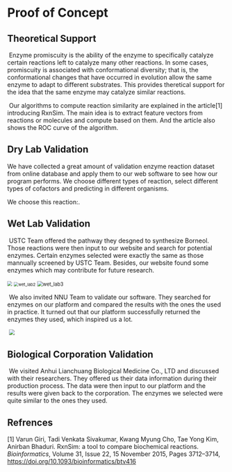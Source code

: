 # Proof of Concept

## Theoretical Support

​		Enzyme promiscuity is the ability of the enzyme to specifically catalyze certain reactions left to catalyze many other reactions. In some cases, promiscuity is associated with conformational diversity; that is, the conformational changes that have occurred in evolution allow the same enzyme to adapt to different substrates. This provides theretical support for the idea that the same enzyme may catalyze similar reactions.

​		Our algorithms to  compute reaction similarity are explained in the article[1] introducing RxnSim. The main idea is to extract feature vectors from reactions or molecules and compute based on them. And the article also shows the ROC curve of the algorithm.

## Dry Lab Validation

We have collected a great amount of validation enzyme reaction dataset from online database and apply them to our web software to see how our program performs. We choose different types of reaction, select different types of cofactors and predicting in different organisms.

We choose this reaction:.

## Wet Lab Validation

​		USTC Team offered the pathway they desgned to synthesize Borneol. Those reactions were then input to our website and search for potential enzymes. Certain enzymes selected were exactly the same as those mannually screened by USTC Team. Besides, our website found some enzymes which may contribute for future research.

<img src="C:\Users\Tanjf\Desktop\wet_lab1.png" style="zoom:67%;" />

<img src="C:\Users\Tanjf\Desktop\wet_lab2 .png" alt="wet_lab2 " style="zoom:67%;" />

<img src="C:\Users\Tanjf\Desktop\wet_lab3.png" alt="wet_lab3" style="zoom: 80%;" />

​		We also invited NNU Team to validate our software. They searched for enzymes on our platform and compared the results with the ones the used in practice. It turned out that our platform successfully returned the enzymes they used, which inspired us a lot. 

​		<img src="C:\Users\Tanjf\Desktop\NNU.jpeg" style="zoom:80%;" />

## Biological Corporation Validation

​		We visited Anhui Lianchuang Biological Medicine Co., LTD and discussed with their researchers. They offered us their data information during their production process. The data were then input to our  platform and the results were given back to the corporation. The enzymes we selected were quite similar to the ones they used.



## Refrences

[1] Varun Giri, Tadi Venkata Sivakumar, Kwang Myung Cho, Tae Yong Kim, Anirban Bhaduri. RxnSim: a tool to compare biochemical reactions. *Bioinformatics*, Volume 31, Issue 22, 15 November 2015, Pages 3712–3714, https://doi.org/10.1093/bioinformatics/btv416